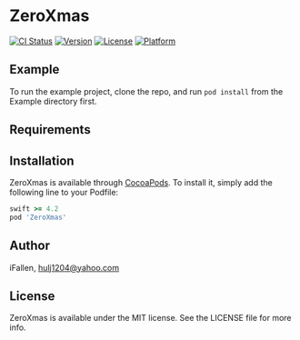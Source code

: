 # ZeroXmas

[![CI Status](https://img.shields.io/travis/iFallen/ZeroXmas.svg?style=flat)](https://travis-ci.org/iFallen/ZeroXmas)
[![Version](https://img.shields.io/cocoapods/v/ZeroXmas.svg?style=flat)](https://cocoapods.org/pods/ZeroXmas)
[![License](https://img.shields.io/cocoapods/l/ZeroXmas.svg?style=flat)](https://cocoapods.org/pods/ZeroXmas)
[![Platform](https://img.shields.io/cocoapods/p/ZeroXmas.svg?style=flat)](https://cocoapods.org/pods/ZeroXmas)

## Example

To run the example project, clone the repo, and run `pod install` from the Example directory first.

## Requirements

## Installation

ZeroXmas is available through [CocoaPods](https://cocoapods.org). To install
it, simply add the following line to your Podfile:

```ruby
swift >= 4.2
pod 'ZeroXmas'
```

## Author

iFallen, hulj1204@yahoo.com

## License

ZeroXmas is available under the MIT license. See the LICENSE file for more info.
